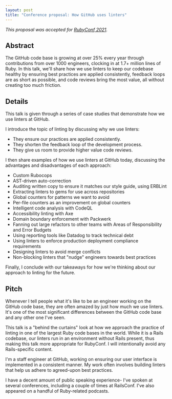 ```yaml
---
layout: post
title: "Conference proposal: How GitHub uses linters"
---
```


_This proposal was accepted for [RubyConf 2021](https://rubyconf.org)._

## Abstract

The GitHub code base is growing at over 25% every year through contributions from over 1000 engineers, clocking in at 1.7+ million lines of Ruby. In this talk, we'll share how we use linters to keep our codebase healthy by ensuring best practices are applied consistently, feedback loops are as short as possible, and code reviews bring the most value, all without creating too much friction.

## Details

This talk is given through a series of case studies that demonstrate how we use linters at GitHub.

I introduce the topic of linting by discussing why we use linters:

- They ensure our practices are applied consistently.
- They shorten the feedback loop of the development process.
- They give us room to provide higher value code reviews.

I then share examples of how we use linters at GitHub today, discussing the advantages and disadvantages of each approach:

- Custom Rubocops
- AST-driven auto-correction
- Auditing written copy to ensure it matches our style guide, using ERBLint
- Extracting linters to gems for use across repositories
- Global counters for patterns we want to avoid
- Per-file counters as an improvement on global counters
- Intelligent code analysis with CodeQL
- Accessibility linting with Axe
- Domain boundary enforcement with Packwerk
- Fanning out large refactors to other teams with Areas of Responsibility and Error Budgets
- Using reporting tools like Datadog to track technical debt
- Using linters to enforce production deployment compliance requirements
- Designing linters to avoid merge conflicts
- Non-blocking linters that "nudge" engineers towards best practices

Finally, I conclude with our takeaways for how we're thinking about our approach to linting for the future.

## Pitch

Whenever I tell people what it's like to be an engineer working on the GitHub code base, they are often amazed by just how much we use linters. It's one of the most significant differences between the GitHub code base and any other one I've seen.

This talk is a "behind the curtains" look at how we approach the practice of linting in one of the largest Ruby code bases in the world. While it is a Rails codebase, our linters run in an environment without Rails present, thus making this talk more appropriate for RubyConf. I will intentionally avoid any Rails-specific content.

I'm a staff engineer at GitHub, working on ensuring our user interface is implemented in a consistent manner. My work often involves building linters that help us adhere to agreed-upon best practices.

I have a decent amount of public speaking experience- I've spoken at several conferences, including a couple of times at RailsConf. I've also appeared on a handful of Ruby-related podcasts.
